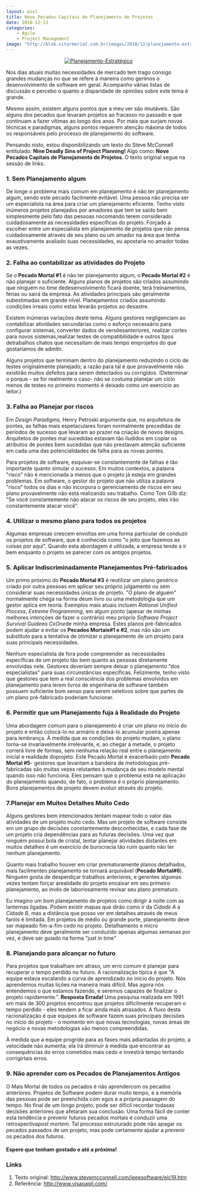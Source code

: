 ```yaml
---
layout: post
title: Nove Pecados Capitais de Planejamento de Projetos
date: 2010-12-13
categories:
    - Agile
    - Project Management
image: "http://blob.vitormeriat.com.br/images/2010/12/planejamento-estratgico.jpg"
---
```


<p align="center"><a href="http://blob.vitormeriat.com.br/images/2010/12/planejamento-estratgico.jpg"><img src="http://blob.vitormeriat.com.br/images/2010/12/planejamento-estratgico.jpg" alt="Planejamento-Estratégico" /></a></p>

Nos dias atuais muitas necessidades de mercado tem trago consigo grandes mudanças no que se refere à maneira como gerimos o desenvolvimento de software em geral. Acompanho várias listas de discussão e percebo o quanto a disparidade de opiniões sobre este tema é grande.

Mesmo assim, existem alguns pontos que a meu ver são imutáveis. São alguns dos pecados que levaram projetos ao fracasso no passado e que continuam a fazer vítimas ao longo dos anos. Por mais que surjam novas técnicas e paradigmas, alguns pontos requerem atenção máxima de todos os responsáveis pelo processo de planejamento do software.

Pensando nisto, estou disponibilizando um texto do Steve McConnell entitulado: <strong>Nine Deadly Sins of Project Planning! </strong>Algo como<strong>: Nove Pecados Capitais de Planejamento de Projetos. </strong>O texto original segue na sessão de links.

### **1**. Sem Planejamento algum

De longe o problema mais comum em planejamento é não ter planejamento algum, sendo este pecado facilmente evitável. Uma pessoa não precisa ser um especialista na área para criar um planejamento eficiente. Tenho visto inúmeros projetos planejados por amadores que tem se saído bem simplesmente pelo fato das pessoas nocomando terem considerado cuidadosamente as necessidades específicas do projeto. Forçado a escolher entre um especialista em planejamento de projetos que não pensa cuidadosamente através de seu plano ou um amador na área que tenha exaustivamente avaliado suas necessidades, eu apostaria no amador todas as vezes.

### **2**. Falha ao contabilizar as atividades do Projeto

Se o<strong> Pecado Mortal #1</strong> é não ter planejamento algum, o<strong> Pecado Mortal #2</strong> é não planejar o suficiente. Alguns planos de projetos são criados assumindo que ninguém no time dedesenvolvimento ficará doente, terá treinamentos, férias ou sairá da empresa. As atividades principais são geralmente subestimadas em grande nível. Planejamentos criados assumindo condições irreais como estas levarão projetos ao desastre.

Existem inúmeras variações deste tema. Alguns gestores negligenciam ao contabilizar atividades secundárias como o esforço necessário para configurar sistemas, converter dados de versõesanteriores, realizar cortes para novos sistemas,realizar testes de compatibilidade e outros tipos detrabalhos chatos que necessitam de mais tempo emprojetos do que gostaríamos de admitir.

Alguns projetos que terminam dentro do planejamento reduzindo o ciclo de testes originalmente planejado; a razão para tal é que provavelmente não existirão muitos defeitos para serem detectados ou corrigidos. (Determinar o porque - se for realmente o caso- não se costuma planejar um ciclo menos de testes no primeiro momento é deixado como um exercício ao leitor.)

### **3**. Falha ao Planejar por riscos
Em<em> Design Paradigms</em><em>,</em> Henry Petroski argumenta que, no arquitetura de pontes, as falhas mais espetaculares foram normalmente precedidas de períodos de sucesso que levaram ao prazer na criação de novos designs. Arquitetos de pontes mal sucedidas estavam tão iludidos em copiar os atributos de pontes bem sucedidas que não prestavam atenção suficiente em cada uma das potencialidades de falha para as novas pontes.

Para projetos de software, esquivar-se constantemente de falhas é tão importante quanto simular o sucesso. Em muitos contextos, a palavra "risco" não é mencionada a menos que o projeto já esteja em grandes problemas. Em software, o gestor do projeto que não utiliza a palavra "risco" todos os dias e não incorpora o gerenciamento de riscos em seu plano provavelmente não está realizando seu trabalho. Como Tom Gilb diz: "Se você constantemente não atacar os riscos de seu projeto, eles irão constantemente atacar você".

### **4**. Utilizar o mesmo plano para todos os projetos

Algumas empresas crescem envoltas em uma forma particular de conduzir os projetos de software, que é conhecida como "o jeito que fazemos as coisas por aqui". Quando esta abordagem é utilizada, a empresa tende a ir bem enquanto o projeto se parecer com os antigos projetos.

### **5**. Aplicar Indiscriminadamente Planejamentos Pré-fabricados

Um primo próximo do <strong>Pecado Mortal #3</strong> é reutilizar um plano genérico criado por outra pessoas em aplicar seu próprio julgamento ou sem considerar suas necessidades únicas de projeto. "O plano de alguém" normalmente chega na forma deum livro ou uma metodologia que um gestor aplica em teoria. Exemplos mais atuais incluem <em>Rational Unified Process</em>,<em> Extreme Programming</em>, em algum ponto (apesar de minhas melhores intenções de fazer o contrário) meu próprio<em> Software Project Survival Guide</em>eo<em> CxOne</em>de minha empresa. Estes planos pré-fabricados podem ajudar a evitar os <strong>Pecados Mortais#1 e #2</strong>, mas não são um substituto para a tentativa de otimizar o planejamento de um projeto para suas principais necessidades.

Nenhum especialista de fora pode compreender as necessidades específicas de um projeto tão bem quanto as pessoas diretamente envolvidas nele. Gestores deveriam sempre deixar o planejamento "dos especialistas" para suas circunstâncias específicas. Felizmente, tenho visto que gestores que tem a real consciência dos problemas envolvidos em planejamento para lerem livros de engenharia de software também possuem suficiente bom senso para serem seletivos sobre que partes de um plano pré-fabricado poderiam funcionar.

### **6**. Permitir que um Planejamento fuja à Realidade do Projeto

Uma abordagem comum para o planejamento é criar um plano no início do projeto e então colocá-lo no armário e deixá-lo acumular poeira apenas para lembrança. À medida que as condições do projeto mudam, o plano torna-se invariavelmente irrelevante, e, ao chegar à metade, o projeto correrá livre de formas, sem nenhuma relação real entre o planejamento inicial e realidade doprojeto. Este Pecado Mortal é exacerbado pelo <strong>Pecado Mortal #5</strong>- gestores que levantam a bandeira de metodologias pré-fabricadas são muitas vezes relutantes à mudança de seu modelo mental quando isso não funciona. Eles pensam que o problema está na aplicação do planejamento quando, de fato, o problema é o próprio planejamento. Bons planejamentos de projeto devem evoluir através do projeto.

### **7**.Planejar em Muitos Detalhes Muito Cedo</strong> </span></p>

Alguns gestores bem intencionados tentam mapear todo o valor das atividades de um projeto muito cedo. Mas um projeto de software consiste em um grupo de decisões constantemente desconhecidas, e cada fase de um projeto cria dependências para as futuras decisões. Uma vez que ninguém possui bola de cristal, tentar planejar atividades distantes em muitos detalhes é um exercício de burocracia tão ruim quanto não ter nenhum planejamento.

Quanto mais trabalho houver em criar prematuramente planos detalhados, mais facilmenteo planejamento se tornará arquivável (<strong>Pecado Mortal#6</strong>). Ninguém gosta de desperdiçar trabalhos anteriores, e gerentes algumas vezes tentam forçar arealidade do projeto encaixar em seu primeiro planejamento, ao invés de laboriosamente revisar seu plano prematuro.

Eu imagino um bom planejamento de projetos como dirigir à noite com as lanternas ligadas. Podem existir mapas que dirão como ir da <em>Cidade A </em>a<em> Cidade B</em>, mas a distância que posso ver em detalhes através de meus faróis é limitada. Em projetos de médio ou grande porte, planejamento deve ser mapeado fim-a-fim cedo no projeto. Detalhamento e micro planejamento deve geralmente ser conduzido apenas algumas semanas por vez, e deve ser guiado na forma "just in time"

### **8**. Planejando para alcançar no futuro

Para projetos que trabalham em atraso, um erro comum é planejar para recuperar o tempo perdido no futuro. A racionalização típica é que "A equipe estava escalando a curva de aprendizado no início do projeto. Nós aprendemos muitas lições na maneira mais difícil. Mas agora nós entendemos o que estamos fazendo, e seremos capazes de finalizar o projeto rapidamente.".<strong> Resposta Errada! </strong>Uma pesquisa realizada em 1991 em mais de 300 projetos encontrou que projetos dificilmente recuperam o tempo perdido - eles tendem a ficar ainda mais atrasados. A fluxo desta racionalização é que equipes de software fazem suas principais decisões no início do projeto - o momento em que novas tecnologias, novas áreas de negócio e novas metodologias são menos compreendidas.

À medida que a equipe progride para as fases mais adiantadas do projeto, a velocidade não aumenta; ela irá diminuir à medida que encontrar as consequências do erros cometidos mais cedo e investirá tempo tentando corrigirtais erros.

### **9**. Não aprender com os Pecados de Planejamentos Antigos

O Mais Mortal de todos os pecados é não aprendercom os pecados anteriores. Projetos de Software podem durar muito tempo, e a memória das pessoas pode ser preenchida com egos e a própria passagem do tempo. No final de um longo projeto, pode ser difícil recordar todasas decisões anteriores que afetaram sua conclusão. Uma forma fácil de conter esta tendência e prevenir futuros pecados mortais é conduzir uma retrospectiva<em>post mortem. </em>Tal processo estruturado pode não apagar os pecados passados de um projeto, mas pode certamente ajudar a prevenir os pecados dos futuros.

#### Espere que tenham gostado e até a próxima!

### Links

1. Texto original: <a href="http://www.stevemcconnell.com/ieeesoftware/eic19.htm">http://www.stevemcconnell.com/ieeesoftware/eic19.htm</a>
2. Referência: <a href="http://www.visaoagil.com/">http://www.visaoagil.com/</a>
